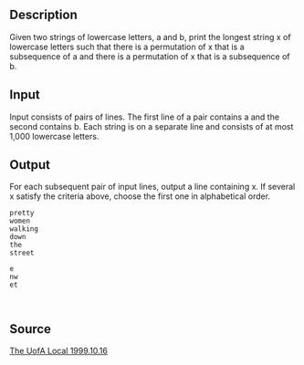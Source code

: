 <h2>Description</h2><p>Given two strings of lowercase letters, a and b, print the longest string x of lowercase letters such that there is a permutation of x that is a subsequence of a and there is a permutation of x that is a subsequence of b.</p><h2>Input</h2><p>Input consists of pairs of lines. The first line of a pair contains a and the second contains b. Each string is on a separate line and consists of at most 1,000 lowercase letters. </p><h2>Output</h2><p>For each subsequent pair of input lines, output a line containing x. If several x satisfy the criteria above, choose the first one in alphabetical order. </p><pre><code class="language-input1">pretty
women
walking
down
the
street
</code></pre><pre><code class="language-output1">e
nw
et

</code></pre><h2>Source</h2><a href="searchproblem?field=source&amp;key=The+UofA+Local+1999.10.16">The UofA Local 1999.10.16</a>